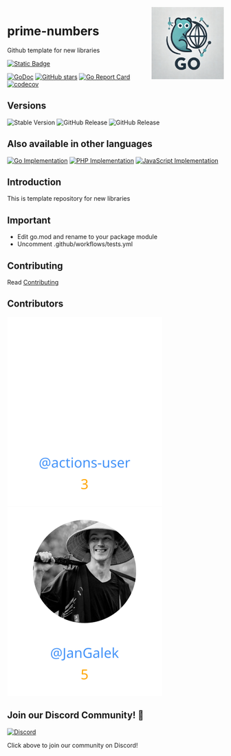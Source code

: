 <img align=right width="168" src="docs/gouef_logo.png">

# prime-numbers
Github template for new libraries

[![Static Badge](https://img.shields.io/badge/Github-gouef%2Fprime--numbers-blue?style=for-the-badge&logo=github&link=github.com%2Fgouef%2Fprime-numbers)](https://github.com/gouef/prime-numbers)

[![GoDoc](https://pkg.go.dev/badge/github.com/gouef/prime-numbers.svg)](https://pkg.go.dev/github.com/gouef/prime-numbers)
[![GitHub stars](https://img.shields.io/github/stars/gouef/prime-numbers?style=social)](https://github.com/gouef/prime-numbers/stargazers)
[![Go Report Card](https://goreportcard.com/badge/github.com/gouef/prime-numbers)](https://goreportcard.com/report/github.com/gouef/prime-numbers)
[![codecov](https://codecov.io/github/gouef/prime-numbers/branch/main/graph/badge.svg?token=YUG8EMH6Q8)](https://codecov.io/github/gouef/prime-numbers)

## Versions
![Stable Version](https://img.shields.io/github/v/release/gouef/prime-numbers?label=Stable&labelColor=green)
![GitHub Release](https://img.shields.io/github/v/release/gouef/prime-numbers?label=RC&include_prereleases&filter=*rc*&logoSize=diago)
![GitHub Release](https://img.shields.io/github/v/release/gouef/prime-numbers?label=Beta&include_prereleases&filter=*beta*&logoSize=diago)

## Also available in other languages

[![Go Implementation](https://img.shields.io/badge/Go-prime--numbers-00ADD8?logo=Go&logoColor=white)](https://github.com/gouef/prime-numbers)
[![PHP Implementation](https://img.shields.io/badge/PHP-prime--numbers-4F5D95?logo=php&logoColor=white)](https://github.com/phpuef/prime-numbers)
[![JavaScript Implementation](https://img.shields.io/badge/JavaScript-prime--numbers-f1e05a?logo=javascript&logoColor=black)](https://github.com/jsuef/prime-numbers)


## Introduction

This is template repository for new libraries

## Important

- Edit go.mod and rename to your package module
- Uncomment .github/workflows/tests.yml

## Contributing

Read [Contributing](CONTRIBUTING.md)

## Contributors

<div>
<span>
  <a href="https://github.com/actions-user"><img src="https://raw.githubusercontent.com/gouef/prime-numbers/refs/heads/contributors-svg/.github/contributors/actions-user.svg" alt="actions-user" /></a>
</span>
<span>
  <a href="https://github.com/JanGalek"><img src="https://raw.githubusercontent.com/gouef/prime-numbers/refs/heads/contributors-svg/.github/contributors/JanGalek.svg" alt="JanGalek" /></a>
</span>
</div>

## Join our Discord Community! 🎉

[![Discord](https://img.shields.io/discord/1334331501462163509?style=for-the-badge&logo=discord&logoColor=white&logoSize=auto&label=Community%20discord&labelColor=blue&link=https%3A%2F%2Fdiscord.gg%2FwjGqeWFnqK
)](https://discord.gg/wjGqeWFnqK)

Click above to join our community on Discord!

